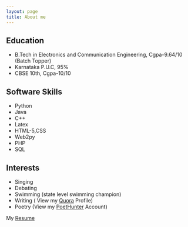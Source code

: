 ```yaml
---
layout: page
title: About me
---
```

<h2>Education</h2>


- B.Tech in Electronics and Communication Engineering, Cgpa-9.64/10 (Batch Topper)
- Karnataka P.U.C, 95% 
- CBSE 10th, Cgpa-10/10

  



<h2>Software Skills</h2>

- Python
- Java
- C++
- Latex
- HTML-5,CSS
- Web2py
- PHP
- SQL


<h2>Interests</h2>

- Singing
- Debating
- Swimming (state level swimming champion)
- Writing ( View my <a href="https://www.quora.com/profile/Aishwarya-N-Reganti">Quora</a> Profile)
- Poetry (View my <a href="http://www.poemhunter.com/aishwarya-naresh/">PoetHunter</a>  Account)


My <a href='https://aishwarya-nr.github.io/Aishwarya_Resume.pdf'> Resume</a>

